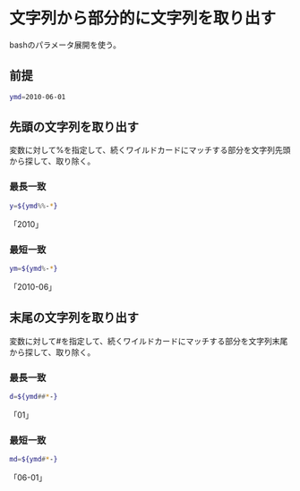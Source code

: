 ﻿# 文字列から部分的に文字列を取り出す

bashのパラメータ展開を使う。

## 前提

```bash
ymd=2010-06-01
```

## 先頭の文字列を取り出す
変数に対して%を指定して、続くワイルドカードにマッチする部分を文字列先頭から探して、取り除く。
### 最長一致

```bash
y=${ymd%%-*}
```

「2010」

### 最短一致

```bash
ym=${ymd%-*}
```

「2010-06」

## 末尾の文字列を取り出す
変数に対して#を指定して、続くワイルドカードにマッチする部分を文字列末尾から探して、取り除く。
### 最長一致

```bash
d=${ymd##*-}
```

「01」

### 最短一致

```bash
md=${ymd#*-}
```

「06-01」
